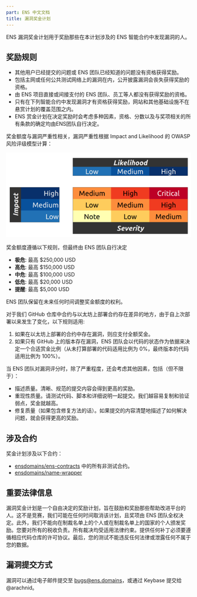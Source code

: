 ```yaml
---
part: ENS 中文文档
title: 漏洞奖金计划
---
```


ENS 漏洞奖金计划用于奖励那些在本计划涉及的 ENS 智能合约中发现漏洞的人。

## 奖励规则

* 其他用户已经提交的问题或 ENS 团队已经知道的问题没有资格获得奖励。
* 包括主网或任何公共测试网络上的漏洞在内，公开披露漏洞会丧失获得奖励的资格。
* 由 ENS 项目直接或间接支付的 ENS 团队、员工等人都没有获得奖励的资格。
* 只有在下列智能合约中发现漏洞才有资格获得奖励，网站和其他基础设施不在悬赏计划的覆盖范围之内。
* ENS 赏金计划在决定奖励时会考虑多种因素，资格、分数以及与奖项相关的所有条款的确定均由ENS团队自行决定。

奖金额度与漏洞严重性相关，漏洞严重性根据 Impact and Likelihood 的 OWASP 风险评级模型计算：

![](/images/docs/owasp_w600.png)

奖金额度遵循以下规则，但最终由 ENS 团队自行决定

* **极危**: 最高 $250,000 USD
* **高危**: 最高 $150,000 USD
* **中危**: 最高 $100,000 USD
* **低危**: 最高 $20,000 USD
* **提醒**: 最高 $5,000 USD

ENS 团队保留在未来任何时间调整奖金额度的权利。

对于我们 GitHub 仓库中合约与以太坊上部署合约存在差异的地方，由于自上次部署以来发生了变化，以下规则适用:

1. 如果在以太坊上部署的合约中存在漏洞，则应支付全额奖金。
2. 如果只有 GitHub 上的版本存在漏洞，ENS 团队会以代码的状态作为依据来决定一个合适赏金比例（从未打算部署的代码适用比例为 0%，最终版本的代码适用比例为 100%）。

当 ENS 团队对漏洞评分时，除了严重程度，还会考虑其他因素，包括（但不限于）：

* 描述质量。清晰、规范的提交内容会得到更高的奖励。
* 重现性质量。请测试代码、脚本和详细说明一起提交。我们越容易复制和验证弱点，奖金就越高。
* 修复质量（如果包含修复方法的话）。如果提交的内容清楚地描述了如何解决问题，就会获得更高的奖励。

## 涉及合约

奖金计划涉及以下合约：

* [ensdomains/ens-contracts](https://github.com/ensdomains/ens-contracts) 中的所有非测试合约。
* [ensdomains/name-wrapper](https://github.com/ensdomains/name-wrapper)

## 重要法律信息

漏洞奖金计划是一个自由决定的奖励计划，旨在鼓励和奖励那些帮助改进平台的人。这不是竞赛，我们可能在任何时间取消该计划，且奖项由 ENS 团队全权决定。此外，我们不能向在制裁名单上的个人或在制裁名单上的国家的个人颁发奖励。您要对所有的税收负责。所有裁决均受适用法律约束。提供任何补丁必须要遵循相应代码仓库的许可协议。最后，您的测试不能违反任何法律或泄露任何不属于您的数据。

## 漏洞提交方式

漏洞可以通过电子邮件提交至 bugs@ens.domains，或通过 Keybase 提交给 @arachnid。
